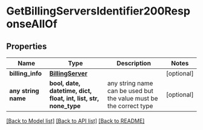 # GetBillingServersIdentifier200ResponseAllOf


## Properties
Name | Type | Description | Notes
------------ | ------------- | ------------- | -------------
**billing_info** | [**BillingServer**](BillingServer.md) |  | [optional] 
**any string name** | **bool, date, datetime, dict, float, int, list, str, none_type** | any string name can be used but the value must be the correct type | [optional]

[[Back to Model list]](../README.md#documentation-for-models) [[Back to API list]](../README.md#documentation-for-api-endpoints) [[Back to README]](../README.md)


